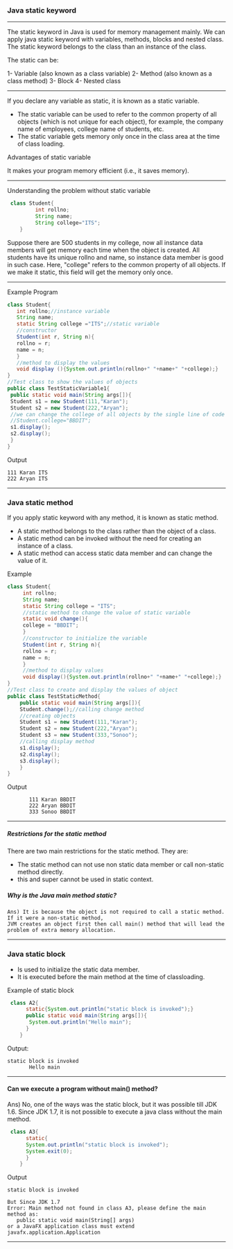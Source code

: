 ### Java static keyword

------

The static keyword in Java is used for memory management mainly. We can apply java static keyword with variables, methods, blocks and nested class. The static keyword belongs to the class than an instance of the class.

The static can be:

   1- Variable (also known as a class variable)
   2- Method (also known as a class method)
   3- Block
   4- Nested class
   
--------

If you declare any variable as static, it is known as a static variable.

   - The static variable can be used to refer to the common property of all objects (which is not unique for each object), for example, the company name of employees, college name of students, etc.
   - The static variable gets memory only once in the class area at the time of class loading.

Advantages of static variable

It makes your program memory efficient (i.e., it saves memory).


-----

Understanding the problem without static variable
```java
 class Student{  
         int rollno;  
         String name;  
         String college="ITS";  
    } 
```
Suppose there are 500 students in my college, now all instance data members will get memory each time when the object is created. All students have its unique rollno and name, so instance data member is good in such case. Here, "college" refers to the common property of all objects. If we make it static, this field will get the memory only once.

------

Example Program

```java
class Student{  
   int rollno;//instance variable  
   String name;  
   static String college ="ITS";//static variable  
   //constructor  
   Student(int r, String n){  
   rollno = r;  
   name = n;  
   }  
   //method to display the values  
   void display (){System.out.println(rollno+" "+name+" "+college);}  
}  
//Test class to show the values of objects  
public class TestStaticVariable1{  
 public static void main(String args[]){  
 Student s1 = new Student(111,"Karan");  
 Student s2 = new Student(222,"Aryan");  
 //we can change the college of all objects by the single line of code  
 //Student.college="BBDIT";  
 s1.display();  
 s2.display();  
 }  
}  
```

Output
```
111 Karan ITS
222 Aryan ITS
```

-----

### Java static method

If you apply static keyword with any method, it is known as static method.

   - A static method belongs to the class rather than the object of a class.
   - A static method can be invoked without the need for creating an instance of a class.
   - A static method can access static data member and can change the value of it.

Example

```java
class Student{  
     int rollno;  
     String name;  
     static String college = "ITS";  
     //static method to change the value of static variable  
     static void change(){  
     college = "BBDIT";  
     }  
     //constructor to initialize the variable  
     Student(int r, String n){  
     rollno = r;  
     name = n;  
     }  
     //method to display values  
     void display(){System.out.println(rollno+" "+name+" "+college);}  
}  
//Test class to create and display the values of object  
public class TestStaticMethod{  
    public static void main(String args[]){  
    Student.change();//calling change method  
    //creating objects  
    Student s1 = new Student(111,"Karan");  
    Student s2 = new Student(222,"Aryan");  
    Student s3 = new Student(333,"Sonoo");  
    //calling display method  
    s1.display();  
    s2.display();  
    s3.display();  
    }  
}  
```

Output
```
       111 Karan BBDIT
       222 Aryan BBDIT
       333 Sonoo BBDIT
```

--------

##### Restrictions for the static method

There are two main restrictions for the static method. They are:

   - The static method can not use non static data member or call non-static method directly.
   - this and super cannot be used in static context.

##### Why is the Java main method static?
```
Ans) It is because the object is not required to call a static method. If it were a non-static method, 
JVM creates an object first then call main() method that will lead the problem of extra memory allocation.
```

------

### Java static block

   - Is used to initialize the static data member.
   - It is executed before the main method at the time of classloading.

Example of static block
```java
 class A2{  
      static{System.out.println("static block is invoked");}  
      public static void main(String args[]){  
       System.out.println("Hello main");  
      }  
    }  

```

Output:
```
static block is invoked
       Hello main
```

-----

#### Can we execute a program without main() method?

Ans) No, one of the ways was the static block, but it was possible till JDK 1.6. Since JDK 1.7, it is not possible to execute a java class without the main method.
```java
 class A3{  
      static{  
      System.out.println("static block is invoked");  
      System.exit(0);  
      }  
    }  
```
Output
```
static block is invoked

But Since JDK 1.7
Error: Main method not found in class A3, please define the main method as:
   public static void main(String[] args)
or a JavaFX application class must extend javafx.application.Application
```

----

